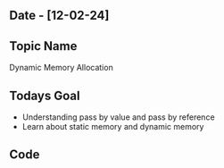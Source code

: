 ## Date - [12-02-24]

## Topic Name

Dynamic Memory Allocation

## Todays Goal

* Understanding pass by value and pass by reference
* Learn about static memory and dynamic memory

## Code
